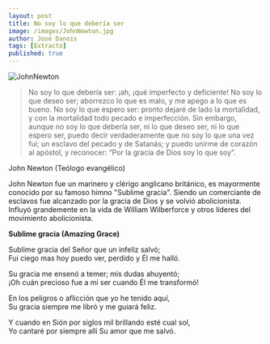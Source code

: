 ```yaml
---
layout: post
title: No soy lo que debería ser
image: /images/JohnNewton.jpg
author: José Danois
tags: [Extracto]
published: true
---
```

![JohnNewton](/images/JohnNewton.jpg)
> No soy lo que debería ser: ¡ah, ¡qué imperfecto y deficiente! No soy lo que deseo ser; aborrezco lo que es malo, y me apego a lo que es bueno. No soy lo que espero ser: pronto dejaré de lado la mortalidad, y con la mortalidad todo pecado e imperfección. Sin embargo, aunque no soy lo que debería ser, ni lo que deseo ser, ni lo que espero ser, puedo decir verdaderamente que no soy lo que una vez fui; un esclavo del pecado y de Satanás; y puedo unirme de corazón al apóstol, y reconocer: “Por la gracia de Dios soy lo que soy”.

John Newton (Teólogo evangélico)

John Newton fue un marinero y clérigo anglicano británico, es mayormente conocido por su famoso himno "Sublime gracia". Siendo un comerciante de esclavos fue alcanzado por la gracia de Dios y se volvió abolicionista. Influyó grandemente en la vida de William Wilberforce y otros líderes del movimiento abolicionista.

**Sublime gracia (Amazing Grace)**

Sublime gracia del Señor que un infeliz salvó;  
Fui ciego mas hoy puedo ver, perdido y Él me halló.

Su gracia me ensenó a temer; mis dudas ahuyentó;  
¡Oh cuán precioso fue a mi ser cuando Él me transformó!

En los peligros o aflicción que yo he tenido aquí,  
Su gracia siempre me libró y me guiará feliz.

Y cuando en Sión por siglos mil brillando esté cual sol,  
Yo cantaré por siempre allí Su amor que me salvó.
<!--stackedit_data:
eyJoaXN0b3J5IjpbLTc0Mjg1Mzg0MV19
-->